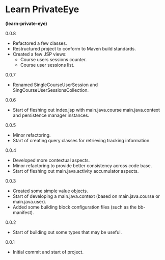 # Learn PrivateEye
**(learn-private-eye)**

0.0.8
- Refactored a few classes.
- Restructured project to conform to Maven build standards.
- Created a few JSP views:
  - Course users sessions counter.
  - Course user sessions list.

0.0.7
- Renamed SingleCourseUserSession and SingCourseUserSessionsCollection.

0.0.6
- Start of fleshing out index.jsp with main.java.course main.java.context and persistence manager
instances.

0.0.5
- Minor refactoring.
- Start of creating query classes for retrieving tracking information.

0.0.4
- Developed more contextual aspects.
- Minor refactoring to provide better consistency across code base.
- Start of fleshing out main.java.activity accumulator aspects.

0.0.3
- Created some simple value objects.
- Start of developing a main.java.context (based on main.java.course or main.java.user).
- Added some building block configuration files (such as the bb-manifest).

0.0.2
- Start of building out some types that may be useful.

 0.0.1
- Initial commit and start of project.
